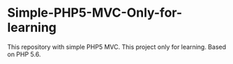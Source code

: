Simple-PHP5-MVC-Only-for-learning
=================================

This repository with simple PHP5 MVC. This project only for learning. Based on PHP 5.6.
